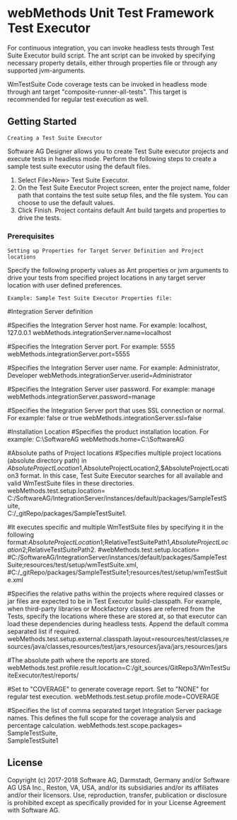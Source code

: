 # webMethods Unit Test Framework Test Executor


For continuous integration, you can invoke headless tests through Test Suite Executor build script. The ant script can be invoked by specifying necessary property details, either through properties file or through any supported jvm-arguments.

WmTestSuite Code coverage tests can be invoked in headless mode through ant target "composite-runner-all-tests". This target is recommended for regular test execution as well.

## Getting Started

```
Creating a Test Suite Executor
```
Software AG Designer allows you to create Test Suite executor projects and execute tests in headless mode.
Perform the following steps to create a sample test suite executor using the default files.
1. Select File>New> Test Suite Executor.
2. On the Test Suite Executor Project screen, enter the project name, folder path that contains the test suite setup files, and the file system. You can choose to use the default values.
3. Click Finish.
Project contains default Ant build targets and properties to drive the tests.


### Prerequisites

```
Setting up Properties for Target Server Definition and Project locations
```

Specify the following property values as Ant properties or jvm arguments to drive your tests from specified project locations in any target server location with user defined preferences.



```
Example: Sample Test Suite Executor Properties file:
```

\#Integration Server definition

\#Specifies the Integration Server host name. For example: localhost, 127.0.0.1
webMethods.integrationServer.name=localhost

\#Specifies the Integration Server port. For example: 5555
webMethods.integrationServer.port=5555

\#Specifies the Integration Server user name. For example: Administrator, Developer
webMethods.integrationServer.userid=Administrator

\#Specifies the Integration Server user password. For example: manage
webMethods.integrationServer.password=manage

\#Specifies the Integration Server port that uses SSL connection or normal. For example: false or true
webMethods.integrationServer.ssl=false

\#Installation Location
\#Specifies the product installation location. For example: C\:\\SoftwareAG
webMethods.home=C\:\\SoftwareAG



\#Absolute paths of Project locations
\#Specifies multiple project locations (absolute directory path) in $AbsoluteProjectLocation1,$AbsoluteProjectLocation2,$AbsoluteProjectLocation3 format. In this case, Test Suite Executor searches for all available and valid WmTestSuite files in these directories.
webMethods.test.setup.location=\
C:/SoftwareAG/IntegrationServer/instances/default/packages/SampleTestSuite,\
C:/_gitRepo/packages/SampleTestSuite1.

\#It executes specific and multiple WmTestSuite files by specifying it in the following format:$AbsoluteProjectLocation1;$RelativeTestSuitePath1,$AbsoluteProjectLocation2;$RelativeTestSuitePath2.
\#webMethods.test.setup.location=\
\#C:/SoftwareAG/IntegrationServer/instances/default/packages/SampleTestSuite;resources/test/setup/wmTestSuite.xml,\
\#C:/_gitRepo/packages/SampleTestSuite1;resources/test/setup/wmTestSuite.xml




\#Specifies the relative paths within the projects where required classes or jar files are expected to be in Test Executor build-classpath. For example, when third-party libraries or Mockfactory classes are referred from the Tests, specify the locations where these are stored at, so that executor can load these dependencies during headless tests. Append the default comma separated list if required.
webMethods.test.setup.external.classpath.layout=resources/test/classes,resources/java/classes,resources/test/jars,resources/java/jars,resources/jars

\#The absolute path where the reports are stored.
webMethods.test.profile.result.location=C\:/git_sources/GitRepo3/WmTestSuiteExecutor/test/reports/



\#Set to "COVERAGE" to generate coverage report. Set to "NONE" for regular test execution.
webMethods.test.setup.profile.mode=COVERAGE

\#Specifies the list of comma separated target Integration Server package names. This defines the full scope for the coverage analysis and percentage calculation.
webMethods.test.scope.packages=\
SampleTestSuite,\
SampleTestSuite1






## License

Copyright (c) 2017-2018 Software AG, Darmstadt, Germany and/or Software AG USA Inc., Reston, VA, USA, and/or its subsidiaries and/or its affiliates and/or their licensors. Use, reproduction, transfer, publication or disclosure is prohibited except as specifically provided for in your License Agreement with Software AG.